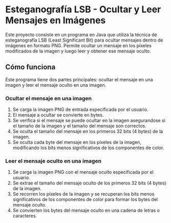 # Esteganografía LSB - Ocultar y Leer Mensajes en Imágenes

Este proyecto consiste en un programa en Java que utiliza la técnica de esteganografía LSB (Least Significant Bit) para ocultar mensajes dentro de imágenes en formato PNG. Permite ocultar un mensaje en los píxeles modificados de la imagen y luego leer y obtener ese mensaje oculto.

## Cómo funciona

Este programa tiene dos partes principales: ocultar el mensaje en una imagen y leer el mensaje oculto en una imagen.

### Ocultar el mensaje en una imagen

1. Se carga la imagen PNG de entrada especificada por el usuario.
2. El mensaje a ocultar se convierte en bytes.
3. Se verifica si el mensaje se puede ocultar en la imagen asegurandose si el tamaño de la imagen y el tamaño del mensaje son correctos.
4. Se oculta el tamaño del mensaje en los primeros 32 bits (4 bytes) de la imagen.
5. Se oculta cada byte del mensaje en los píxeles de la imagen, modificando los bits menos significativos de los componentes de color.

### Leer el mensaje oculto en una imagen

1. Se carga la imagen PNG con el mensaje oculto especificada por el usuario.
2. Se extrae el tamaño del mensaje oculto de los primeros 32 bits (4 bytes) de la imagen.
3. Se recorren los píxeles de la imagen y se recuperan los bits menos significativos de los componentes de color para formar los bytes del mensaje oculto.
4. Se convierten los bytes del mensaje oculto en una cadena de letras o caracteres.


